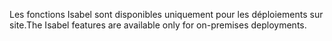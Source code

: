 <span data-ttu-id="04aa1-101">Les fonctions Isabel sont disponibles uniquement pour les déploiements sur site.</span><span class="sxs-lookup"><span data-stu-id="04aa1-101">The Isabel features are available only for on-premises deployments.</span></span>